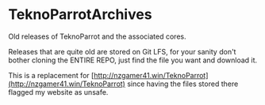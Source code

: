 # TeknoParrotArchives
Old releases of TeknoParrot and the associated cores.

Releases that are quite old are stored on Git LFS, for your sanity don't bother cloning the ENTIRE REPO, just find the file you want and download it.

This is a replacement for [http://nzgamer41.win/TeknoParrot](http://nzgamer41.win/TeknoParrot) since having the files stored there flagged my website as unsafe.
